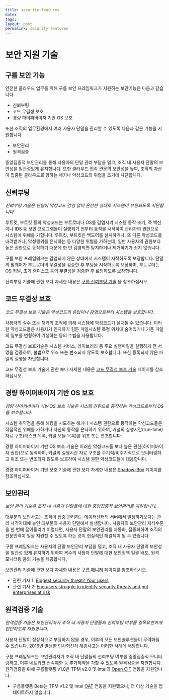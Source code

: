 ```yaml
---
title: security-features
date:
tags:
layout: post
permalink: security-features
---
```


보안 지원 기술
===============

구름 보안 기능
---------------
안전한 클라우드 업무를 위해 구름 보안 프레임워크가 지원하는 보안기능은 다음과 같습니다.
* 신뢰부팅
* 코드 무결성 보호
* 경량 하이퍼바이저 기반 OS 보호

또한 조직의 업무환경에서 여러 사용자 단말을 관리할 수 있도록 다음과 같은 기능을 지원합니다.
* 보안관리
* 원격검증

중앙집중적 보안관리를 통해 사용자의 단말 관리 부담을 덜고, 조직 내 사용자 단말의 보안성을 일관성있게 유지합니다. 또한 클라우드 접속 관문의 보안성을 높여, 조직의 자산이 집중된 클라우드로 향하는 해커나 악성코드의 위협을 조기에 차단합니다.

신뢰부팅
---------------
_신뢰부팅 기술은 단말이 악성코드 감염 없이 온전한 상태로 시스템이 부팅되도록 지원합니다._

루트킷, 부트킷 등의 악성코드는 부트로더나 OS를 감염시켜 시스템 동작 초기, 즉 백신이나 IDS 등 보안 프로그램들이 실행되기 전부터 동작을 시작하여 관리자의 권한으로 시스템에 위해를 가합니다. 루트킷, 부트킷은 백도어를 설치하거나, 또 다른 악성코드를 내려받거나, 악성행위를 은닉하는 등 다양한 위협을 가하는데, 일반 사용자의 권한보다 높은 권한으로 동작하기 때문에 한 번 감염되면 탐지하거나 제거하기가 쉽지 않습니다.

구름 보안 프레임워크는 감염되지 않은 상태에서 시스템이 시작하도록 보장합니다. 단말의 펌웨어가 부트로더의 무결성을 검증한 후 부팅을 시작하도록 보장하며, 부트로더는 OS 커널, 초기 램디스크 등의 무결성을 검증한 후 로딩하도록 보장합니다.

신뢰부팅 기술에 관한 보다 자세한 내용은 [구름 신뢰부팅 기술](/gooroom-secured-booting) 을 참조하십시오.

코드 무결성 보호
---------------
_코드 무결성 보호 기술은 악성코드의 유입이나 감염으로부터 시스템을 보호합니다._

사용자의 실수 또는 해커의 조작에 의해 시스템에 악성코드가 설치될 수 있습니다. 이러한 악성코드들은 사용자가 인지하기 힘든 파일시스템 특정 위치에 숨어있거나  기존 파일의 일부를 변형하여 기생하는 등의 수법을 사용합니다.

코드 무결성 보호기술은 시스템 서비스, 라이브러리 등 주요 실행파일을 실행하기 전 서명을 검증하여, 불법으로 위조 또는 변조되지 않도록 보호합니다. 또한 등록되지 않은 파일의 실행을 차단합니다.

코드 무결성 보호 기술에 관한 보다 자세한 내용은 [코드 무결성 보호 기술](/executables-protection) 페이지를 참조하십시오.

경량 하이퍼바이저 기반 OS 보호
---------------
_경량 하이퍼바이저 기반 OS 보호 기술은 시스템 권한으로 동작하는 악성코드로부터 OS를 보호합니다._

시스템 취약점을 통해 해킹을 시도하는 해커나 시스템 권한으로 동작하는 악성코드들은 직접적인 위해를 가하거나 자신의 동작을 은닉하기 위하여, 커널의 실행시간(run-time) 자료 구조(태스크 목록, 커널 모듈 목록)를 위조 또는 변조합니다.

경량 하이퍼바이저 기반 OS 보호 기술은 이러한 악성코드들 보다 높은 권한(하이퍼바이저 권한)으로 동작하며, 커널의 실행시간 자료 구조를 주기적/비주기적으로 모니터링하고 위조 또는 변조되지 않도록 보호하여 시스템 권한 악성코드들에 대응합니다.  

경량 하이퍼바이저 기반 보호 기술에 관한 보다 자세한 내용은 [Shadow-Box](/shadow-box) 페이지를 참조하십시오.

보안관리
---------------
_보안 관리 기술은 조직 내 사용자 단말들에 대한 중앙집중적 보안관리를 지원합니다._  

대부분의 보안사고는 조직이 집중 관리하는 데이터센터의 서버에서 발생하기보다는 관리 사각지대에 놓인 대부분의 사용자 단말에서 발생합니다. 사용자의 보안관리 지식수준을 한 번에 끌어올리기 어렵다면, 사용자 단말의 보안관리를 자동화, 집중화하여 조직의 전문인력이 일괄 지원할 수 있도록 하는 것이 현실적인 해결책이 될 수 있습니다.  

구름 프레임워크는 사용자의 단말 보안관리 부담을 덜고, 조직 내 사용자 단말의 보안성을 일관성 있게 유지하기 위하여 복수의 사용자 단말에 대한 보안정책 일괄 배포, 원격 모니터링 등의 기능을 제공합니다.

보안관리 기술에 관한 보다 자세한 내용은 [구름 매니저](/gooroom-manager) 페이지를 참조하십시오.

* 관련 기사 1: [Biggest security threat? Your users](https://www.computerworld.com/article/2543940/networking/biggest-security-threat--your-users.html)
* 관련 기사 2: [End users struggle to identify security threats and put enterprises at risk](https://betanews.com/2016/09/02/end-user-identify-threats/)

원격검증 기술
---------------
_원격검증 기술은 보안관리자가 조직 내 사용자 단말들의 신뢰부팅 여부를 일목요연하게 판단하도록 지원합니다._  

사용자 단말이 정상적으로 부팅하지 않을 경우, 이후의 모든 보안솔루션들이 무력화될 수 있습니다. 2016년 발생한 인사혁신처 해킹사고는 이러한 사례에 해당합니다.

구름 프레임워크는 보안관리자가 조직 내 단말들의 신뢰부팅 여부를 중앙집중적 모니터링하고, 이후 네트워크 접속제한 등 추가제약을 가할 수 있도록 원격검증을 지원합니다. 원격검증을 위해 구름플랫폼 v1.0은 TPM v2.0 및 Intel의 [Open CIT](https://01.org/opencit) 연동을 지원합니다.

* 구름플랫폼 Beta는 TPM v1.2 및 Intel [OAT](https://01.org/openattestation) 연동을 지원했으나, 더 이상 기술을 업데이트하지 않습니다.
